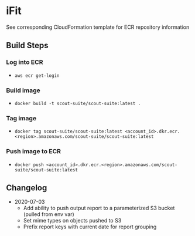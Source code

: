# iFit

See corresponding CloudFormation template for ECR repository information

## Build Steps

### Log into ECR

* `aws ecr get-login`

### Build image

* `docker build -t scout-suite/scout-suite:latest .`

### Tag image

* `docker tag scout-suite/scout-suite:latest <account_id>.dkr.ecr.<region>.amazonaws.com/scout-suite/scout-suite:latest`

### Push image to ECR

* `docker push <account_id>.dkr.ecr.<region>.amazonaws.com/scout-suite/scout-suite:latest`

## Changelog

* 2020-07-03
  * Add ability to push output report to a parameterized S3 bucket (pulled from env var)
  * Set mime types on objects pushed to S3
  * Prefix report keys with current date for report grouping
